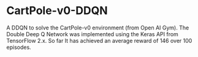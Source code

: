 # CartPole-v0-DDQN

A DDQN to solve the CartPole-v0 environment (from Open AI Gym). The Double Deep Q Network was implemented using the Keras API from TensorFlow 2.x. So far It has achieved an average reward of 146 over 100 episodes.
